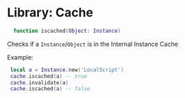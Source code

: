 # Library: Cache

```lua
  function iscached(Object: Instance)
```
Checks if a `Instance`/`Object` is in the Internal Instance Cache

Example:
```lua
 local a = Instance.new('LocalScript')
 cache.iscached(a) -- true
 cache.invalidate(a)
 cache.iscached(a) -- false
```
